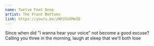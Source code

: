 ```yaml
---
name: Twelve Feet Deep
artist: The Front Bottoms
link: https://youtu.be/zNP2Xa5Mm3Q
---
```


Since when did "I wanna hear your voice" not become a good excuse?
Calling you three in the morning, laugh at sleep that we'll both lose
